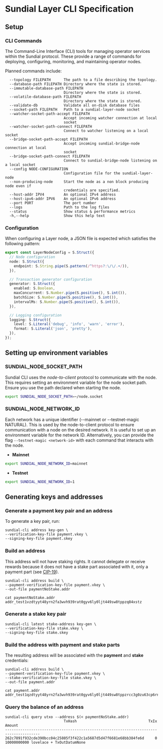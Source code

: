 # Sundial Layer CLI Specification

## Setup
### CLI Commands

The Command-Line Interface (CLI) tools for managing operator services within the Sundial protocol. These provide a range of commands for deploying, configuring, monitoring, and maintaining operator nodes.

Planned commands include:

```
  --topology FILEPATH      The path to a file describing the topology.
  --database-path FILEPATH Directory where the state is stored.
  --immutable-database-path FILEPATH
                           Directory where the state is stored.
  --volatile-database-path FILEPATH
                           Directory where the state is stored.
  --validate-db            Validate all on-disk database files
  --socket-path FILEPATH   Path to a sundial-layer-node socket
  --watcher-socket-path-accept FILEPATH
                           Accept incoming watcher connection at local
                           socket
  --watcher-socket-path-connect FILEPATH
                           Connect to watcher listening on a local socket
  --bridge-socket-path-accept FILEPATH
                           Accept incoming sundial-bridge-node connection at local
                           socket
  --bridge-socket-path-connect FILEPATH
                           Connect to sundial-bridge-node listening on a local socket
  --config NODE-CONFIGURATION
                           Configuration file for the sundial-layer-node
  --non-producing-node     Start the node as a non block producing node even if
                           credentials are specified.
  --host-addr IPV4         An optional IPv4 address
  --host-ipv6-addr IPV6    An optional IPv6 address
  --port PORT              The port number
  --logs                   Path to the log files
  --status                 Show status & performance metrics
  -h,--help                Show this help text
```

### Configuration

When configuring a Layer node, a JSON file is expected which satisfies the following pattern:

```Typescript
export const LayerNodeConfig = S.Struct({
  // Node configuration
  node: S.Struct({
    endpoint: S.String.pipe(S.pattern(/^https?:\/\/.+/)),
  }),

  // Transaction generator configuration
  generator: S.Struct({
    enabled: S.Boolean,
    maxConcurrent: S.Number.pipe(S.positive(), S.int()),
    batchSize: S.Number.pipe(S.positive(), S.int()),
    intervalMs: S.Number.pipe(S.positive(), S.int()),
  }),

  // Logging configuration
  logging: S.Struct({
    level: S.Literal('debug', 'info', 'warn', 'error'),
    format: S.Literal('json', 'pretty'),
  }),
});
```

## Setting up environment variables

### SUNDIAL_NODE_SOCKET_PATH

Sundial CLI uses the *node-to-client* protocol to communicate with the node. This requires setting an environment variable for the node socket path. Ensure you use the path declared when starting the node.

```bash
export SUNDIAL_NODE_SOCKET_PATH=~/node.socket
```

### SUNDIAL_NODE_NETWORK_ID

Each network has a unique identifier (--mainnet or --testnet-magic NATURAL). This is used by the node-to-client protocol to ensure communication with a node on the desired network. It is useful to set up an environment variable for the network ID. Alternatively, you can provide the flag `--testnet-magic <network-id>` with each command that interacts with the node.  

- **Mainnet**

```bash
export SUNDIAL_NODE_NETWORK_ID=mainnet 
```

- **Testnet**

```bash
export SUNDIAL_NODE_NETWORK_ID=1
```

## Generating keys and addresses

### Generate a payment key pair and an address

To generate a key pair, run:

```shell
sundial-cli address key-gen \
--verification-key-file payment.vkey \
--signing-key-file payment.skey
```

### Build an address

This address will not have staking rights. It cannot delegate or receive rewards because it does not have a stake part associated with it, only a payment part (see [CIP-19](https://cips.cardano.org/cips/cip19/)).

```shell
sundial-cli address build \
--payment-verification-key-file payment.vkey \
--out-file paymentNoStake.addr
```

```shell
cat paymentNoStake.addr
addr_test1vzdtyyt48yrn2fa3wvh939rat0gyv6ly0ljt449sw8tppzq84xstz
```

### Generate a stake key pair

```shell
sundial-cli latest stake-address key-gen \
--verification-key-file stake.vkey \
--signing-key-file stake.skey
```

### Build the address with payment and stake parts

The resulting address will be associated with the **payment** and **stake** credentials:

```shell
sundial-cli address build \
--payment-verification-key-file payment.vkey \
--stake-verification-key-file stake.vkey \
--out-file payment.addr
```

```shell
cat payment.addr
addr_test1qzdtyyt48yrn2fa3wvh939rat0gyv6ly0ljt449sw8tppzrcc3g0zu63cp6rnjumfcadft63x3w8ds4u28z6zlvra4fqy2sm8n
```

### Query the balance of an address

```shell
sundial-cli query utxo --address $(< paymentNoStake.addr)
                           TxHash                                 TxIx        Amount
--------------------------------------------------------------------------------------
262c7891f932cde390bcc04c25805f3f422c1a5687d5d47f6681e68bb384fe6d     0        10000000000 lovelace + TxOutDatumNone
```
